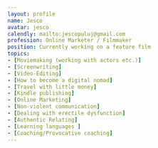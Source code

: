 ```yaml
---
layout: profile
name: Jesco
avatar: jesco
calendly: mailto:jescopuluj@gmail.com
profession: Online Marketer / Filmmaker
position: Currently working on a feature film
topics: 
- [Moviemaking (working with actors etc.)]
- [Screenwriting]
- [Video-Editing]
- [How to become a digital nomad]
- [Travel with little money]
- [Kindle publishing]
- [Online Marketing]
- [Non-violent communication]
- [Dealing with erectile dysfunction]
- [Authentic Relating]
- [Learning languages ]
- [Coaching/Provocative coaching]
---
```


